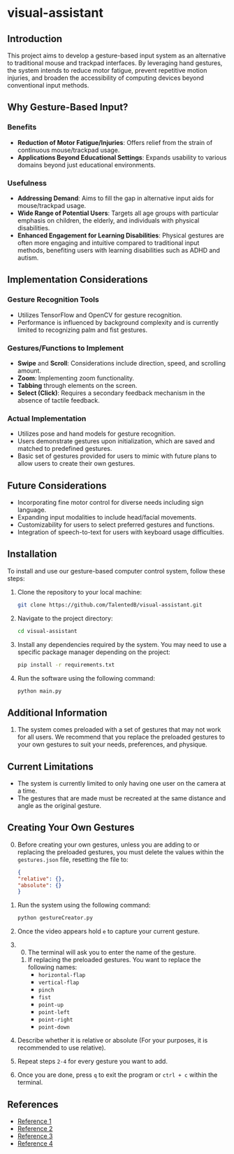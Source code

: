# visual-assistant

## Introduction

This project aims to develop a gesture-based input system as an alternative to traditional mouse and trackpad interfaces. By leveraging hand gestures, the system intends to reduce motor fatigue, prevent repetitive motion injuries, and broaden the accessibility of computing devices beyond conventional input methods. 

## Why Gesture-Based Input?

### Benefits
- **Reduction of Motor Fatigue/Injuries**: Offers relief from the strain of continuous mouse/trackpad usage.
- **Applications Beyond Educational Settings**: Expands usability to various domains beyond just educational environments.

### Usefulness
- **Addressing Demand**: Aims to fill the gap in alternative input aids for mouse/trackpad usage.
- **Wide Range of Potential Users**: Targets all age groups with particular emphasis on children, the elderly, and individuals with physical disabilities.
- **Enhanced Engagement for Learning Disabilities**: Physical gestures are often more engaging and intuitive compared to traditional input methods, benefiting users with learning disabilities such as ADHD and autism.

## Implementation Considerations

### Gesture Recognition Tools
- Utilizes TensorFlow and OpenCV for gesture recognition.
- Performance is influenced by background complexity and is currently limited to recognizing palm and fist gestures.

### Gestures/Functions to Implement
- **Swipe** and **Scroll**: Considerations include direction, speed, and scrolling amount.
- **Zoom**: Implementing zoom functionality.
- **Tabbing** through elements on the screen.
- **Select (Click)**: Requires a secondary feedback mechanism in the absence of tactile feedback.

### Actual Implementation
- Utilizes pose and hand models for gesture recognition.
- Users demonstrate gestures upon initialization, which are saved and matched to predefined gestures.
- Basic set of gestures provided for users to mimic with future plans to allow users to create their own gestures.

## Future Considerations
- Incorporating fine motor control for diverse needs including sign language.
- Expanding input modalities to include head/facial movements.
- Customizability for users to select preferred gestures and functions.
- Integration of speech-to-text for users with keyboard usage difficulties.

## Installation

To install and use our gesture-based computer control system, follow these steps:

1. Clone the repository to your local machine:

    ```bash
    git clone https://github.com/TalentedB/visual-assistant.git
    ```

2. Navigate to the project directory:

    ```bash
    cd visual-assistant
    ```

3. Install any dependencies required by the system. You may need to use a specific package manager depending on the project:

    ```bash
    pip install -r requirements.txt
    ```

4. Run the software using the following command:
    ```bash
    python main.py
    ```

## Additional Information
1. The system comes preloaded with a set of gestures that may not work for all users. We recommend that you replace the preloaded gestures to your own gestures to suit your needs, preferences, and physique.

## Current Limitations
- The system is currently limited to only having one user on the camera at a time.
- The gestures that are made must be recreated at the same distance and angle as the original gesture.

## Creating Your Own Gestures
0. Before creating your own gestures, unless you are adding to or replacing the preloaded gestures, you must delete the values within the `gestures.json` file, resetting the file to:
    ```json
    {
    "relative": {},
    "absolute": {}
    }
    ```

1. Run the system using the following command:
    ```bash
    python gestureCreator.py
    ```
2. Once the video appears hold `e` to capture your current gesture.

3. 0. The terminal will ask you to enter the name of the gesture.
   1. If replacing the preloaded gestures. You want to replace the following names:
        - `horizontal-flap`
        - `vertical-flap`
        - `pinch`
        - `fist`
        - `point-up`
        - `point-left`
        - `point-right`
        - `point-down`

4. Describe whether it is relative or absolute (For your purposes, it is recommended to use relative).

5. Repeat steps `2-4` for every gesture you want to add.

6. Once you are done, press `q` to exit the program or `ctrl + c` within the terminal.

## References
- [Reference 1](https://www.ncbi.nlm.nih.gov/pmc/articles/PMC8321080/)
- [Reference 2](https://www.sciencedirect.com/science/article/abs/pii/S1071581998902385)
- [Reference 3](http://www.inderscience.com/storage/f592103711148126.pdf)
- [Reference 4](https://ieeexplore.ieee.org/abstract/document/7033762)






